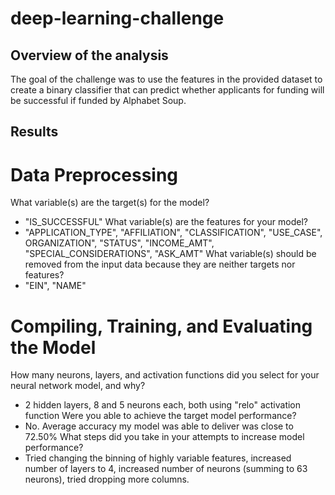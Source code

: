 # deep-learning-challenge

## Overview of the analysis

The goal of the challenge was to use the features in the provided dataset to create a binary classifier that can predict whether applicants for funding will be successful if funded by Alphabet Soup.

## Results

# Data Preprocessing
What variable(s) are the target(s) for the model?
- "IS_SUCCESSFUL"
What variable(s) are the features for your model?
- "APPLICATION_TYPE", "AFFILIATION", "CLASSIFICATION", "USE_CASE", ORGANIZATION", "STATUS", "INCOME_AMT", "SPECIAL_CONSIDERATIONS", "ASK_AMT"
What variable(s) should be removed from the input data because they are neither targets nor features?
- "EIN", "NAME"

# Compiling, Training, and Evaluating the Model
How many neurons, layers, and activation functions did you select for your neural network model, and why?
- 2 hidden layers, 8 and 5 neurons each, both using "relo" activation function
Were you able to achieve the target model performance?
- No. Average accuracy my model was able to deliver was close to 72.50%
What steps did you take in your attempts to increase model performance?
- Tried changing the binning of highly variable features, increased number of layers to 4, increased number of neurons (summing to 63 neurons), tried dropping more columns.
